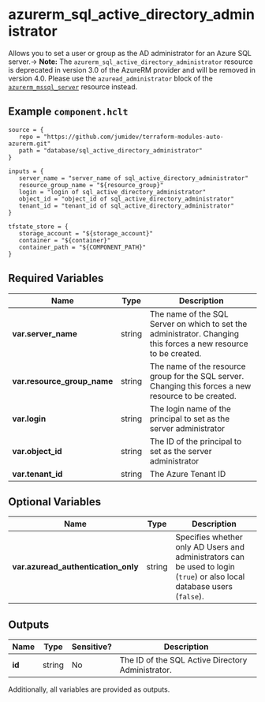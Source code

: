 # azurerm_sql_active_directory_administrator

Allows you to set a user or group as the AD administrator for an Azure SQL server.-> **Note:** The `azurerm_sql_active_directory_administrator` resource is deprecated in version 3.0 of the AzureRM provider and will be removed in version 4.0. Please use the `azuread_administrator` block of the [`azurerm_mssql_server`](https://registry.terraform.io/providers/hashicorp/azurerm/latest/docs/resources/mssql_server) resource instead.

## Example `component.hclt`

```hcl
source = {
   repo = "https://github.com/jumidev/terraform-modules-auto-azurerm.git" 
   path = "database/sql_active_directory_administrator" 
}

inputs = {
   server_name = "server_name of sql_active_directory_administrator" 
   resource_group_name = "${resource_group}" 
   login = "login of sql_active_directory_administrator" 
   object_id = "object_id of sql_active_directory_administrator" 
   tenant_id = "tenant_id of sql_active_directory_administrator" 
}

tfstate_store = {
   storage_account = "${storage_account}" 
   container = "${container}" 
   container_path = "${COMPONENT_PATH}" 
}

```

## Required Variables

| Name | Type |  Description |
| ---- | --------- |  ----------- |
| **var.server_name** | string |  The name of the SQL Server on which to set the administrator. Changing this forces a new resource to be created. | 
| **var.resource_group_name** | string |  The name of the resource group for the SQL server. Changing this forces a new resource to be created. | 
| **var.login** | string |  The login name of the principal to set as the server administrator | 
| **var.object_id** | string |  The ID of the principal to set as the server administrator | 
| **var.tenant_id** | string |  The Azure Tenant ID | 

## Optional Variables

| Name | Type |  Description |
| ---- | --------- |  ----------- |
| **var.azuread_authentication_only** | string |  Specifies whether only AD Users and administrators can be used to login (`true`) or also local database users (`false`). | 



## Outputs

| Name | Type | Sensitive? | Description |
| ---- | ---- | --------- | --------- |
| **id** | string | No  | The ID of the SQL Active Directory Administrator. | 

Additionally, all variables are provided as outputs.
